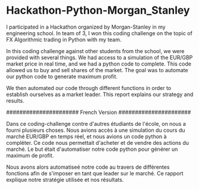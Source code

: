 # Hackathon-Python-Morgan_Stanley

I participated in a Hackathon organized by Morgan-Stanley in my engineering school. 
In team of 3, I won this coding challenge on the topic of FX Algorithmic trading in Python with my team.

In this coding challenge against other students from the school, we were provided with several things. 
We had access to a simulation of the EUR/GBP market price in real time, and we had a python code to complete. 
This code allowed us to buy and sell shares of the market. The goal was to automate our python code to generate maximum profit. 

We then automated our code through different functions in order to establish ourselves as a market leader. 
This report explains our strategy and results.

###################### French Version ######################

Dans ce coding-challenge contre d'autres étudiants de l'école, on nous a fourni plusieurs choses.
Nous avions accès à une simulation du cours du marché EUR/GBP en temps réel, et nous avions un code python à compléter. 
Ce code nous permettait d'acheter et de vendre des actions du marché. Le but était d'automatiser notre code python pour générer un maximum de profit. 

Nous avons alors automatiseé notre code au travers de différentes fonctions afin de s'imposer en tant que leader sur le marché. 
Ce rapport explique notre stratégie utilisée et nos résultats.
